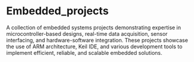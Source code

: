 # Embedded_projects
A collection of embedded systems projects demonstrating expertise in microcontroller-based designs, real-time data acquisition, sensor interfacing, and hardware-software integration. These projects showcase the use of ARM architecture, Keil IDE, and various development tools to implement efficient, reliable, and scalable embedded solutions.
